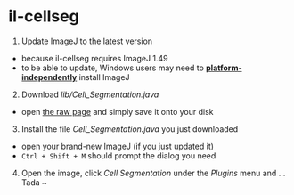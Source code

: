 # il-cellseg

1. Update ImageJ to the latest version
  - because il-cellseg requires ImageJ 1.49
  - to be able to update, Windows users may need to [**platform-independently**](http://rsb.info.nih.gov/ij/download.html) install ImageJ
2. Download *lib/Cell_Segmentation.java*
  - open [the raw page](https://raw.githubusercontent.com/aidistan/ij-cellseg/master/lib/Cell_Segmentation.java) and simply save it onto your disk
3. Install the file *Cell_Segmentation.java* you just downloaded
  - open your brand-new ImageJ (if you just updated it)
  - `Ctrl + Shift + M` should prompt the dialog you need
4. Open the image, click *Cell Segmentation* under the *Plugins* menu and ... Tada ~
